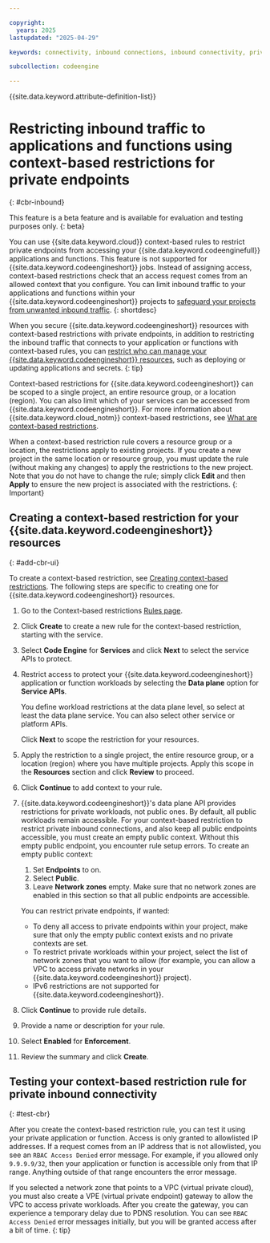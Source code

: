 ```yaml
---

copyright:
  years: 2025
lastupdated: "2025-04-29"

keywords: connectivity, inbound connections, inbound connectivity, private, private inbound connectivity

subcollection: codeengine

---
```


{{site.data.keyword.attribute-definition-list}}

# Restricting inbound traffic to applications and functions using context-based restrictions for private endpoints
{: #cbr-inbound}

 This feature is a beta feature and is available for evaluation and testing purposes only.
 {: beta}

 You can use {{site.data.keyword.cloud}} context-based rules to restrict private endpoints from accessing your {{site.data.keyword.codeenginefull}} applications and functions. This feature is not supported for {{site.data.keyword.codeengineshort}} jobs. Instead of assigning access, context-based restrictions check that an access request comes from an allowed context that you configure. You can limit inbound traffic to your applications and functions within your {{site.data.keyword.codeengineshort}} projects to [safeguard your projects from unwanted inbound traffic](/docs/codeengine?topic=codeengine-cbr).
{: shortdesc}

When you secure {{site.data.keyword.codeengineshort}} resources with context-based restrictions with private endpoints, in addition to restricting the inbound traffic that connects to your application or functions with context-based rules, you can [restrict who can manage your {{site.data.keyword.codeengineshort}} resources](/docs/codeengine?topic=codeengine-cbr), such as deploying or updating applications and secrets.
{: tip}

Context-based restrictions for {{site.data.keyword.codeengineshort}} can be scoped to a single project, an entire resource group, or a location (region). You can also limit which of your services can be accessed from {{site.data.keyword.codeengineshort}}. For more information about {{site.data.keyword.cloud_notm}} context-based restrictions, see [What are context-based restrictions](/docs/account?topic=account-context-restrictions-whatis).

When a context-based restriction rule covers a resource group or a location, the restrictions apply to existing projects. If you create a new project in the same location or resource group, you must update the rule (without making any changes) to apply the restrictions to the new project. Note that you do not have to change the rule; simply click **Edit** and then **Apply** to ensure the new project is associated with the restrictions.
{: Important}

## Creating a context-based restriction for your {{site.data.keyword.codeengineshort}} resources
{: #add-cbr-ui}

To create a context-based restriction, see [Creating context-based restrictions](/docs/account?topic=account-context-restrictions-create). The following steps are specific to creating one for {{site.data.keyword.codeengineshort}} resources.

1. Go to the Context-based restrictions [Rules page](https://cloud.ibm.com/context-based-restrictions/rules).

2. Click **Create** to create a new rule for the context-based restriction, starting with the service.

3. Select **Code Engine** for **Services** and click **Next** to select the service APIs to protect.

4. Restrict access to protect your {{site.data.keyword.codeengineshort}} application or function workloads by selecting the **Data plane** option for **Service APIs**.

    You define workload restrictions at the data plane level, so select at least the data plane service. You can also select other service or platform APIs.

    Click **Next** to scope the restriction for your resources.

5. Apply the restriction to a single project, the entire resource group, or a location (region) where you have multiple projects. Apply this scope in the **Resources** section and click **Review** to proceed.

6. Click **Continue** to add context to your rule.

7. {{site.data.keyword.codeengineshort}}'s data plane API provides restrictions for private workloads, not public ones. By default, all public workloads remain accessible. For your context-based restriction to restrict private inbound connections, and also keep all public endpoints accessible, you must create an empty public context. Without this empty public endpoint, you encounter rule setup errors. To create an empty public context:
    1. Set **Endpoints** to on.
    2. Select **Public**.
    3. Leave **Network zones** empty. Make sure that no network zones are enabled in this section so that all public endpoints are accessible.

    You can restrict private endpoints, if wanted:
    * To deny all access to private endpoints within your project, make sure that only the empty public context exists and no private contexts are set.
    * To restrict private workloads within your project, select the list of network zones that you want to allow (for example, you can allow a VPC to access private networks in your {{site.data.keyword.codeengineshort}} project).
    * IPv6 restrictions are not supported for {{site.data.keyword.codeengineshort}}.

8. Click **Continue** to provide rule details.

9. Provide a name or description for your rule.

10. Select **Enabled** for **Enforcement**.

11. Review the summary and click **Create**.

## Testing your context-based restriction rule for private inbound connectivity
{: #test-cbr}

After you create the context-based restriction rule, you can test it using your private application or function. Access is only granted to allowlisted IP addresses. If a request comes from an IP address that is not allowlisted, you see an `RBAC Access Denied` error message. For example, if you allowed only `9.9.9.9/32`, then your application or function is accessible only from that IP range. Anything outside of that range encounters the error message.

If you selected a network zone that points to a VPC (virtual private cloud), you must also create a VPE (virtual private endpoint) gateway to allow the VPC to access private workloads. After you create the gateway, you can experience a temporary delay due to PDNS resolution. You can see `RBAC Access Denied` error messages initially, but you will be granted access after a bit of time.
{: tip}
